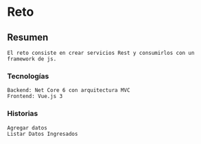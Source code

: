 # Reto

## Resumen
```
El reto consiste en crear servicios Rest y consumirlos con un framework de js.
```

### Tecnologías
```
Backend: Net Core 6 con arquitectura MVC
Frontend: Vue.js 3 
```

### Historias
```
Agregar datos
Listar Datos Ingresados
```

